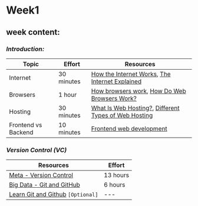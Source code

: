 # **Week1**

## **week content:**

### ***Introduction:***

| Topic               | Effort | Resources |
| ------------------- | ------ | --------- |
| Internet            | 30 minutes       | [How the Internet Works](https://youtu.be/e4S8zfLdLgQ), [The Internet Explained](https://www.vox.com/2014/6/16/18076282/the-internet) |
| Browsers            | 1 hour           | [How browsers work](https://web.dev/howbrowserswork/), [How Do Web Browsers Work?](https://youtu.be/WjDrMKZWCt0) |
| Hosting             | 30 minutes       | [What Is Web Hosting?](https://youtu.be/htbY9-yggB0), [Different Types of Web Hosting](https://youtu.be/AXVZYzw8geg) |
| Frontend vs Backend | 10 minutes       | [Frontend web development](https://youtu.be/WG5ikvJ2TKA) |

### ***Version Control (VC)***

| Resources | Effort |
| --------- | ------ |
| [Meta - Version Control](https://www.coursera.org/learn/introduction-to-version-control) | 13 hours |
| [Big Data - Git and GitHub](https://youtu.be/Q6G-J54vgKc)                                | 6 hours  |
| [Learn Git and Github](https://youtube.com/playlist?list=PLDoPjvoNmBAw4eOj58MZPakHjaO3frVMF) `[Optional]` | --- |
